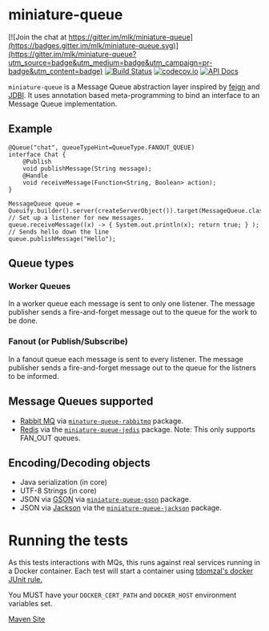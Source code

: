 # miniature-queue

[![Join the chat at https://gitter.im/mlk/miniature-queue](https://badges.gitter.im/mlk/miniature-queue.svg)](https://gitter.im/mlk/miniature-queue?utm_source=badge&utm_medium=badge&utm_campaign=pr-badge&utm_content=badge) [![Build Status](https://travis-ci.org/mlk/miniature-queue.svg?branch=master)](https://travis-ci.org/mlk/miniature-queue) [![codecov.io](https://codecov.io/github/mlk/miniature-queue/coverage.svg?branch=master)](https://codecov.io/github/mlk/miniature-queue?branch=master)  [![API Docs](https://img.shields.io/badge/documentation-here-orange.svg)](http://pi.michael-lloyd-lee.me.uk/miniature-queue/apidocs/index.html)

`miniature-queue` is a Message Queue abstraction layer inspired by [feign](https://github.com/Netflix/feign) and [JDBI](http://jdbi.org/). It uses annotation based meta-programming to bind an interface to an Message Queue implementation.

## Example

```
@Queue("chat", queueTypeHint=QueueType.FANOUT_QUEUE)
interface Chat {
    @Publish
    void publishMessage(String message);
    @Handle
    void receiveMessage(Function<String, Boolean> action);
}

MessageQueue queue = Queuify.builder().server(createServerObject()).target(MessageQueue.class);
// Set up a listener for new messages.
queue.receiveMessage((x) -> { System.out.println(x); return true; } );
// Sends hello down the line
queue.publishMessage("Hello");
```

## Queue types

### Worker Queues
In a worker queue each message is sent to only one listener. The message publisher sends a fire-and-forget message out to the queue for the work to be done.

### Fanout (or Publish/Subscribe)
In a fanout queue each message is sent to every listener. The message publisher sends a fire-and-forget message out to the queue for the listners to be informed.


## Message Queues supported

 * [Rabbit MQ](https://www.rabbitmq.com/) via  [`minature-queue-rabbitmq`](https://github.com/mlk/miniature-queue/tree/master/rabbitmq) package.
 * [Redis](http://redis.io/) via the [`miniature-queue-jedis`](https://github.com/mlk/miniature-queue/tree/master/jedis) package. Note: This only supports FAN_OUT queues.

## Encoding/Decoding objects

 * Java serialization (in core)
 * UTF-8 Strings (in core)
 * JSON via [GSON](https://github.com/google/gson) via [`miniature-queue-gson`](https://github.com/mlk/miniature-queue/tree/master/gson) package.
 * JSON via [Jackson](https://github.com/FasterXML/jackson) via the [`miniature-queue-jackson`](https://github.com/mlk/miniature-queue/tree/master/jackson) package.

# Running the tests

As this tests interactions with MQs, this runs against real services
running in a Docker container. Each test will start a container using
[tdomzal's docker JUnit rule.](https://github.com/tdomzal/junit-docker-rule-rule)

You MUST have your
`DOCKER_CERT_PATH` and `DOCKER_HOST` environment variables set.


[Maven Site](http://pi.michael-lloyd-lee.me.uk/miniature-queue/)
